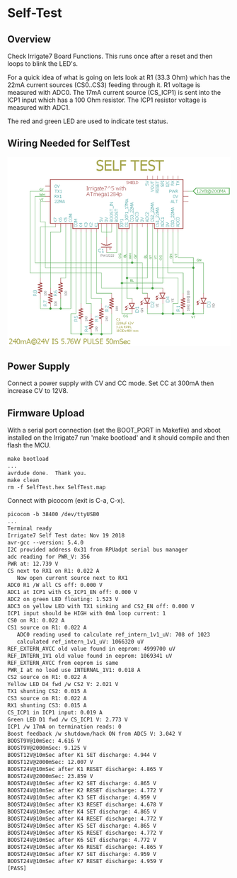 # Self-Test

## Overview

Check Irrigate7 Board Functions. This runs once after a reset and then loops to blink the LED's.

For a quick idea of what is going on lets look at R1 (33.3 Ohm) which has the 22mA current sources (CS0..CS3) feeding through it. R1 voltage is measured with ADC0. The 17mA current source (CS_ICP1) is sent into the ICP1 input which has a 100 Ohm resistor. The ICP1 resistor voltage is measured with ADC1.

The red and green LED are used to indicate test status.

## Wiring Needed for SelfTest

![Wiring](./Setup/SelfTestWiring.png)

## Power Supply

Connect a power supply with CV and CC mode. Set CC at 300mA then increase CV to 12V8. 

## Firmware Upload

With a serial port connection (set the BOOT_PORT in Makefile) and xboot installed on the Irrigate7 run 'make bootload' and it should compile and then flash the MCU.

``` 
make bootload
...
avrdude done.  Thank you.
make clean
rm -f SelfTest.hex SelfTest.map
``` 

Connect with picocom (exit is C-a, C-x). 

```
picocom -b 38400 /dev/ttyUSB0
...
Terminal ready
Irrigate7 Self Test date: Nov 19 2018
avr-gcc --version: 5.4.0
I2C provided address 0x31 from RPUadpt serial bus manager
adc reading for PWR_V: 356
PWR at: 12.739 V
CS next to RX1 on R1: 0.022 A
   Now open current source next to RX1
ADC0 R1 /W all CS off: 0.000 V
ADC1 at ICP1 with CS_ICP1_EN off: 0.000 V
ADC2 on green LED floating: 1.523 V
ADC3 on yellow LED with TX1 sinking and CS2_EN off: 0.000 V
ICP1 input should be HIGH with 0mA loop current: 1 
CS0 on R1: 0.022 A
CS1 source on R1: 0.022 A
   ADC0 reading used to calculate ref_intern_1v1_uV: 708 of 1023
   calculated ref_intern_1v1_uV: 1066320 uV
REF_EXTERN_AVCC old value found in eeprom: 4999700 uV
REF_INTERN_1V1 old value found in eeprom: 1069341 uV
REF_EXTERN_AVCC from eeprom is same
PWR_I at no load use INTERNAL_1V1: 0.018 A
CS2 source on R1: 0.022 A
Yellow LED D4 fwd /w CS2 V: 2.021 V
TX1 shunting CS2: 0.015 A
CS3 source on R1: 0.022 A
RX1 shunting CS3: 0.015 A
CS_ICP1 in ICP1 input: 0.019 A
Green LED D1 fwd /w CS_ICP1 V: 2.773 V
ICP1 /w 17mA on termination reads: 0 
Boost feedback /w shutdown/hack ON from ADC5 V: 3.042 V
BOOST9V@10mSec: 4.616 V
BOOST9V@2000mSec: 9.125 V
BOOST12V@10mSec after K1 SET discharge: 4.944 V
BOOST12V@2000mSec: 12.007 V
BOOST24V@10mSec after K1 RESET discharge: 4.865 V
BOOST24V@2000mSec: 23.859 V
BOOST24V@10mSec after K2 SET discharge: 4.865 V
BOOST24V@10mSec after K2 RESET discharge: 4.772 V
BOOST24V@10mSec after K3 SET discharge: 4.959 V
BOOST24V@10mSec after K3 RESET discharge: 4.678 V
BOOST24V@10mSec after K4 SET discharge: 4.865 V
BOOST24V@10mSec after K4 RESET discharge: 4.772 V
BOOST24V@10mSec after K5 SET discharge: 4.865 V
BOOST24V@10mSec after K5 RESET discharge: 4.772 V
BOOST24V@10mSec after K6 SET discharge: 4.772 V
BOOST24V@10mSec after K6 RESET discharge: 4.865 V
BOOST24V@10mSec after K7 SET discharge: 4.959 V
BOOST24V@10mSec after K7 RESET discharge: 4.959 V
[PASS]
``` 
